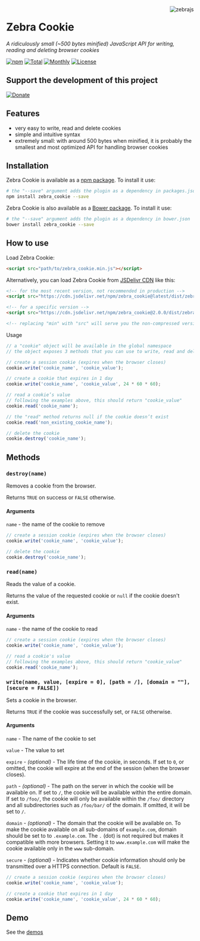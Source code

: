 <img src="https://raw.githubusercontent.com/stefangabos/zebrajs/master/docs/images/logo.png" alt="zebrajs" align="right">

# Zebra Cookie

*A ridiculously small (~500 bytes minified) JavaScript API for writing, reading and deleting browser cookies*

[![npm](https://img.shields.io/npm/v/zebra_cookie.svg)](https://www.npmjs.com/package/zebra_cookie) [![Total](https://img.shields.io/npm/dt/zebra_cookie.svg)](https://www.npmjs.com/package/zebra_cookie) [![Monthly](https://img.shields.io/npm/dm/zebra_cookie.svg)](https://www.npmjs.com/package/zebra_cookie) [![License](https://img.shields.io/npm/l/zebra_cookie.svg)](https://github.com/stefangabos/Zebra_Cookie/blob/master/LICENSE.md)

## Support the development of this project

[![Donate](https://img.shields.io/badge/Be%20kind%20%7C%20Donate%20$3%20with%20-%20PayPal%20-brightgreen.svg)](https://www.paypal.com/cgi-bin/webscr?cmd=_s-xclick&hosted_button_id=BB4S849EMJH48)

## Features

- very easy to write, read and delete cookies
- simple and intuitive syntax
- extremely small: with around 500 bytes when minified, it is probably the smallest and most optimized API for handling browser cookies

## Installation

Zebra Cookie is available as a [npm package](https://www.npmjs.com/package/zebra_cookie). To install it use:

```bash
# the "--save" argument adds the plugin as a dependency in packages.json
npm install zebra_cookie --save
```

Zebra Cookie is also available as a [Bower package](http://bower.io/). To install it use:

```bash
# the "--save" argument adds the plugin as a dependency in bower.json
bower install zebra_cookie --save
```

## How to use

Load Zebra Cookie:

```html
<script src="path/to/zebra_cookie.min.js"></script>
```

Alternatively, you can load Zebra Cookie from [JSDelivr CDN](https://www.jsdelivr.com/package/npm/zebra_cookie) like this:
```html
<!-- for the most recent version, not recommended in production -->
<script src="https://cdn.jsdelivr.net/npm/zebra_cookie@latest/dist/zebra_cookie.min.js"></script>

<!-- for a specific version -->
<script src="https://cdn.jsdelivr.net/npm/zebra_cookie@2.0.0/dist/zebra_cookie.min.js"></script>

<!-- replacing "min" with "src" will serve you the non-compressed version -->
```

Usage

```javascript
// a "cookie" object will be available in the global namespace
// the object exposes 3 methods that you can use to write, read and delete cookies

// create a session cookie (expires when the browser closes)
cookie.write('cookie_name', 'cookie_value');

// create a cookie that expires in 1 day
cookie.write('cookie_name', 'cookie_value', 24 * 60 * 60);

// read a cookie’s value
// following the examples above, this should return "cookie_value"
cookie.read('cookie_name');

// the "read" method returns null if the cookie doesn’t exist
cookie.read('non_existing_cookie_name');

// delete the cookie
cookie.destroy('cookie_name');
```

## Methods

### `destroy(name)`

Removes a cookie from the browser.

Returns `TRUE` on success or `FALSE` otherwise.

#### Arguments

`name` - the name of the cookie to remove

```javascript
// create a session cookie (expires when the browser closes)
cookie.write('cookie_name', 'cookie_value');

// delete the cookie
cookie.destroy('cookie_name');
```

### `read(name)`

Reads the value of a cookie.

Returns the value of the requested cookie or `null` if the cookie doesn't exist.

#### Arguments

`name` - the name of the cookie to read

```javascript
// create a session cookie (expires when the browser closes)
cookie.write('cookie_name', 'cookie_value');

// read a cookie's value
// following the examples above, this should return "cookie_value"
cookie.read('cookie_name');
```

### `write(name, value, [expire = 0], [path = /], [domain = ""], [secure = FALSE])`

Sets a cookie in the browser.

Returns `TRUE` if the cookie was successfully set, or `FALSE` otherwise.

#### Arguments

`name` - The name of the cookie to set

`value` - The value to set

`expire` - *(optional)* - The life time of the cookie, in seconds. If set to `0`, or omitted, the cookie will expire at the end of the session (when the browser closes).

`path` - *(optional)* - The path on the server in which the cookie will be available on. If set to `/`, the cookie will be available within the entire domain. If set to `/foo/`, the cookie will only be available within the `/foo/` directory and all subdirectories such as `/foo/bar/` of the domain. If omitted, it will be set to `/`.

`domain` - *(optional)* - The domain that the cookie will be available on. To make the cookie available on all sub-domains of `example.com`, domain should be set to to `.example.com`. The `.` (dot) is not required but makes it compatible with more browsers. Setting it to `www.example.com` will make the cookie available only in the `www` sub-domain.

`secure` - *(optional)* - Indicates whether cookie information should only be transmitted over a HTTPS connection. Default is `FALSE`.

```javascript
// create a session cookie (expires when the browser closes)
cookie.write('cookie_name', 'cookie_value');

// create a cookie that expires in 1 day
cookie.write('cookie_name', 'cookie_value', 24 * 60 * 60);

```

## Demo

See the [demos](http://stefangabos.github.io/Zebra_Cookie/)
